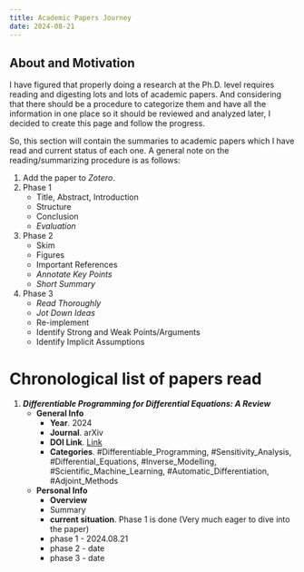 ```yaml
---
title: Academic Papers Journey
date: 2024-08-21
---
```



## About and Motivation

I have figured that properly doing a research at the Ph.D. level requires reading and digesting lots and lots of academic papers. And considering that there should be a procedure to categorize them and have all the information in one place so it should be reviewed and analyzed later, I decided to create this page and follow the progress.

So, this section will contain the summaries to academic papers which I have read and current status of each one. A general note on the reading/summarizing procedure is as follows:

1. Add the paper to _Zotero_.
2. Phase 1
   - Title, Abstract, Introduction
   - Structure
   - Conclusion
   - _Evaluation_
3. Phase 2
   - Skim
   - Figures
   - Important References
   - _Annotate Key Points_
   - _Short Summary_
4. Phase 3
   - _Read Thoroughly_
   - _Jot Down Ideas_
   - Re-implement
   - Identify Strong and Weak Points/Arguments
   - Identify Implicit Assumptions


# Chronological list of papers read


1. ***Differentiable Programming for Differential Equations: A Review***
	- **General Info**
		- **Year**. 2024
		- **Journal**. arXiv
		- **DOI Link**. [Link](https://doi.org/10.48550/arXiv.2406.09699)
		- **Categories**. #Differentiable_Programming, #Sensitivity_Analysis, #Differential_Equations, #Inverse_Modelling, #Scientific_Machine_Learning, #Automatic_Differentiation, #Adjoint_Methods
	- **Personal Info**
		- **Overview**
		- Summary
		- **current situation**. Phase 1 is done (Very much eager to dive into the paper)
		- phase 1 - 2024.08.21
		- phase 2 - date
		- phase 3 - date
